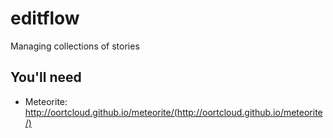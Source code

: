editflow
========

Managing collections of stories

## You'll need
- Meteorite: http://oortcloud.github.io/meteorite/(http://oortcloud.github.io/meteorite/)
